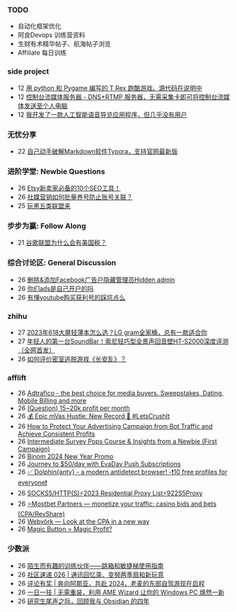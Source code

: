 ### TODO
-  自动化框架优化
-  阿良Devops 训练营资料
-  生财有术精华帖子、航海帖子浏览
-  Affiliate 每日训练

### side project
<!-- sideproject:START -->
-  12 [用 python 和 Pygame 编写的 T Rex 跑酷游戏。源代码在说明中](https://www.youtube.com/watch?v=pZySIXSelCA)
-  12 [控制台流媒体服务器 - DNS+RTMP 服务器，无需采集卡即可将控制台流媒体发送至个人电脑](https://github.com/Aioros/console-streaming-server)
-  12 [我开发了一款人工智能语音导览应用程序，但几乎没有用户](https://www.reddit.com/r/SideProject/comments/18gpp0e/ive_built_an_ai_audio_tour_app_but_have_almost_no/)<!-- sideproject:END -->


### 无忧分享
<!-- ruyo:START -->
-  22 [自己动手破解Markdown软件Typora，支持官网最新版](https://51.ruyo.net/18583.html)<!-- ruyo:END -->

### 进阶学堂: Newbie Questions
<!-- advertcn1:START -->
-  26 [Etsy新卖家必备的10个SEO工具！](https://www.advertcn.com/thread-113458-1-1.html)
-  26 [社媒营销如何批量养号防止账号关联？](https://www.advertcn.com/thread-113449-1-1.html)
-  25 [玩黑五类联盟来](https://www.advertcn.com/thread-113445-1-1.html)<!-- advertcn1:END -->

### 步步为赢: Follow Along
<!-- advertcn2:START -->
-  21 [谷歌联盟为什么会有美国税？](https://www.advertcn.com/thread-113411-1-1.html)<!-- advertcn2:END -->

### 综合讨论区: General Discussion
<!-- advertcn3:START -->
-  26 [删除&amp;添加Facebook广告户隐藏管理员Hidden admin](https://www.advertcn.com/thread-113459-1-1.html)
-  26 [你们ads是自己开户的吗](https://www.advertcn.com/thread-113457-1-1.html)
-  26 [有懂youtube购买获利号的踩坑点么](https://www.advertcn.com/thread-113448-1-1.html)<!-- advertcn3:END -->


### zhihu
<!-- zhihu:START -->
-  27 [2023年618大屏轻薄本怎么选？LG gram全家桶，总有一款适合你](http://zhuanlan.zhihu.com/p/632641888?utm_campaign=rss&utm_medium=rss&utm_source=rss&utm_content=title)
-  27 [年轻人的第一台SoundBar！索尼轻巧型全景声回音壁HT-S2000深度评测（全网首发）](http://zhuanlan.zhihu.com/p/630990296?utm_campaign=rss&utm_medium=rss&utm_source=rss&utm_content=title)
-  26 [如何评价密室逃脱游戏《长安乱》？](http://www.zhihu.com/question/563950552/answer/3045961312?utm_campaign=rss&utm_medium=rss&utm_source=rss&utm_content=title)<!-- zhihu:END -->

### afflift
<!-- afflift:START -->
-  26 [Adtrafico - the best choice for media buyers. Sweepstakes, Dating, Mobile Billing and more](https://afflift.com/f/threads/adtrafico-the-best-choice-for-media-buyers-sweepstakes-dating-mobile-billing-and-more.4312/)
-  26 [&lpar;Question&rpar; 15~20k profit per month](https://afflift.com/f/threads/question-15-20k-profit-per-month.10173/)
-  26 [💰 Epic mVas Hustle: New Record 🚀 #LetsCrushIt](https://afflift.com/f/threads/%F0%9F%92%B0-epic-mvas-hustle-new-record-%F0%9F%9A%80-letscrushit.12305/)
-  26 [How to Protect Your Advertising Campaign from Bot Traffic and Achieve Consistent Profits](https://afflift.com/f/threads/how-to-protect-your-advertising-campaign-from-bot-traffic-and-achieve-consistent-profits.12366/)
-  26 [Intermediate Survey Pops Course &amp; Insights from a Newbie &lpar;First Campaign&rpar;](https://afflift.com/f/threads/intermediate-survey-pops-course-insights-from-a-newbie-first-campaign.12362/)
-  26 [Binom 2024 New Year Promo](https://afflift.com/f/threads/binom-2024-new-year-promo.12363/)
-  26 [Journey to $50/day with EvaDav Push Subscriptions](https://afflift.com/f/threads/journey-to-50-day-with-evadav-push-subscriptions.11899/)
-  26 [✅ Dolphin{anty} - a modern antidetect browser! -❗️10 free profiles for everyone❗️](https://afflift.com/f/threads/%E2%9C%85-dolphin-anty-a-modern-antidetect-browser-%E2%9D%97%EF%B8%8F10-free-profiles-for-everyone%E2%9D%97%EF%B8%8F.7310/)
-  26 [SOCKS5/HTTP&lpar;S&rpar;⚡2023 Residential Proxy List⚡922S5Proxy](https://afflift.com/f/threads/socks5-http-s-%E2%9A%A12023-residential-proxy-list%E2%9A%A1922s5proxy.12065/)
-  26 [⭐️Mostbet Partners — monetize your traffic: casino bids and bets &lpar;CPA/RevShare&rpar;](https://afflift.com/f/threads/%E2%AD%90%EF%B8%8Fmostbet-partners-%E2%80%94-monetize-your-traffic-casino-bids-and-bets-cpa-revshare.7373/)
-  26 [Webvõrk — Look at the CPA in a new way](https://afflift.com/f/threads/webv%C3%B5rk-%E2%80%94-look-at-the-cpa-in-a-new-way.2820/)
-  26 [Magic Button = Magic Profit?](https://afflift.com/f/threads/magic-button-magic-profit.12264/)<!-- afflift:END -->

### 少数派
<!-- sspai:START -->
-  26 [陌生而有趣的训练伙伴——跳箱和敏捷梯使用指南](https://sspai.com/prime/story/training-guide-plometric-box-agility-ladder)
-  26 [社区速递 026 | 通讯回忆录、变频两季扇和新玩意](https://sspai.com/post/85362)
-  26 [评论有奖 | 奔向阿那亚，共赴 2024，老麦的东部自驾游现在启程](https://sspai.com/post/85328)
-  26 [一日一技 | 无需重装，利用 AME Wizard 让你的 Windows PC 焕然一新](https://sspai.com/post/85256)
-  26 [研究生尾声之际，回顾我与 Obsidian 的四年](https://sspai.com/post/85339)<!-- sspai:END -->
